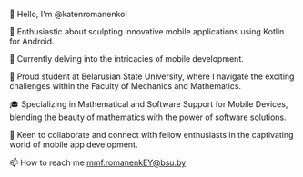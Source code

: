 👋 Hello, I'm @katenromanenko!

🚀 Enthusiastic about sculpting innovative mobile applications using Kotlin for Android.

🌱 Currently delving into the intricacies of mobile development.

🏫 Proud student at Belarusian State University, where I navigate the exciting challenges within the Faculty of Mechanics and Mathematics.

🎓 Specializing in Mathematical and Software Support for Mobile Devices, blending the beauty of mathematics with the power of software solutions.

💞️ Keen to collaborate and connect with fellow enthusiasts in the captivating world of mobile app development.

📫 How to reach me mmf.romanenkEY@bsu.by

<!---
katenromanenko/katenromanenko is a ✨ special ✨ repository because its `README.md` (this file) appears on your GitHub profile.
You can click the Preview link to take a look at your changes.
--->
